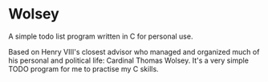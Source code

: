 # Wolsey
A simple todo list program written in C for personal use. 

Based on Henry VIII's closest advisor who managed and organized much of his personal and political life: Cardinal Thomas Wolsey.
It's a very simple TODO program for me to practise my C skills.
